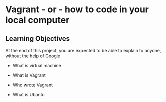 # Vagrant - or - how to code in your local computer


## Learning Objectives

At the end of this project, you are expected to be able to explain to anyone, without the help of Google

* What is virtual machine

* What is Vagrant

* Who wrote Vagrant

* What is Ubantu
